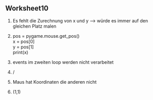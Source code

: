 ## Worksheet10 

1. Es fehlt die Zurechnung von x und y --> würde es immer auf den gleichen Platz malen 

2. pos = pygame.mouse.get_pos()<br>
    x = pos[0]<br>
    y = pos[1]<br>
    print(x)<br>

3. events im zweiten loop werden nicht verarbeitet 

4. /

5. Maus hat Koordinaten die anderen nicht

6. (1,1)